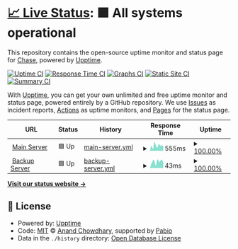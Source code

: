 # [📈 Live Status](https://uptime.chse.dev): <!--live status--> **🟩 All systems operational**

This repository contains the open-source uptime monitor and status page for [Chase](https://git.chse.dev/chase), powered by [Upptime](https://github.com/upptime/upptime).

[![Uptime CI](https://github.com/chxseh/upptime/workflows/Uptime%20CI/badge.svg)](https://github.com/chxseh/upptime/actions?query=workflow%3A%22Uptime+CI%22)
[![Response Time CI](https://github.com/chxseh/upptime/workflows/Response%20Time%20CI/badge.svg)](https://github.com/chxseh/upptime/actions?query=workflow%3A%22Response+Time+CI%22)
[![Graphs CI](https://github.com/chxseh/upptime/workflows/Graphs%20CI/badge.svg)](https://github.com/chxseh/upptime/actions?query=workflow%3A%22Graphs+CI%22)
[![Static Site CI](https://github.com/chxseh/upptime/workflows/Static%20Site%20CI/badge.svg)](https://github.com/chxseh/upptime/actions?query=workflow%3A%22Static+Site+CI%22)
[![Summary CI](https://github.com/chxseh/upptime/workflows/Summary%20CI/badge.svg)](https://github.com/chxseh/upptime/actions?query=workflow%3A%22Summary+CI%22)

With [Upptime](https://upptime.js.org), you can get your own unlimited and free uptime monitor and status page, powered entirely by a GitHub repository. We use [Issues](https://github.com/chxseh/upptime/issues) as incident reports, [Actions](https://github.com/chxseh/upptime/actions) as uptime monitors, and [Pages](https://uptime.chse.dev) for the status page.

<!--start: status pages-->
<!-- This summary is generated by Upptime (https://github.com/upptime/upptime) -->
<!-- Do not edit this manually, your changes will be overwritten -->
<!-- prettier-ignore -->
| URL | Status | History | Response Time | Uptime |
| --- | ------ | ------- | ------------- | ------ |
| <img alt="" src="https://icons.duckduckgo.com/ip3/chse.dev.ico" height="13"> [Main Server](https://chse.dev) | 🟩 Up | [main-server.yml](https://github.com/chse-ci/upptime/commits/HEAD/history/main-server.yml) | <details><summary><img alt="Response time graph" src="./graphs/main-server/response-time-week.png" height="20"> 555ms</summary><br><a href="https://uptime.chse.dev/history/main-server"><img alt="Response time 614" src="https://img.shields.io/endpoint?url=https%3A%2F%2Fraw.githubusercontent.com%2Fchse-ci%2Fupptime%2FHEAD%2Fapi%2Fmain-server%2Fresponse-time.json"></a><br><a href="https://uptime.chse.dev/history/main-server"><img alt="24-hour response time 472" src="https://img.shields.io/endpoint?url=https%3A%2F%2Fraw.githubusercontent.com%2Fchse-ci%2Fupptime%2FHEAD%2Fapi%2Fmain-server%2Fresponse-time-day.json"></a><br><a href="https://uptime.chse.dev/history/main-server"><img alt="7-day response time 555" src="https://img.shields.io/endpoint?url=https%3A%2F%2Fraw.githubusercontent.com%2Fchse-ci%2Fupptime%2FHEAD%2Fapi%2Fmain-server%2Fresponse-time-week.json"></a><br><a href="https://uptime.chse.dev/history/main-server"><img alt="30-day response time 538" src="https://img.shields.io/endpoint?url=https%3A%2F%2Fraw.githubusercontent.com%2Fchse-ci%2Fupptime%2FHEAD%2Fapi%2Fmain-server%2Fresponse-time-month.json"></a><br><a href="https://uptime.chse.dev/history/main-server"><img alt="1-year response time 614" src="https://img.shields.io/endpoint?url=https%3A%2F%2Fraw.githubusercontent.com%2Fchse-ci%2Fupptime%2FHEAD%2Fapi%2Fmain-server%2Fresponse-time-year.json"></a></details> | <details><summary><a href="https://uptime.chse.dev/history/main-server">100.00%</a></summary><a href="https://uptime.chse.dev/history/main-server"><img alt="All-time uptime 100.00%" src="https://img.shields.io/endpoint?url=https%3A%2F%2Fraw.githubusercontent.com%2Fchse-ci%2Fupptime%2FHEAD%2Fapi%2Fmain-server%2Fuptime.json"></a><br><a href="https://uptime.chse.dev/history/main-server"><img alt="24-hour uptime 100.00%" src="https://img.shields.io/endpoint?url=https%3A%2F%2Fraw.githubusercontent.com%2Fchse-ci%2Fupptime%2FHEAD%2Fapi%2Fmain-server%2Fuptime-day.json"></a><br><a href="https://uptime.chse.dev/history/main-server"><img alt="7-day uptime 100.00%" src="https://img.shields.io/endpoint?url=https%3A%2F%2Fraw.githubusercontent.com%2Fchse-ci%2Fupptime%2FHEAD%2Fapi%2Fmain-server%2Fuptime-week.json"></a><br><a href="https://uptime.chse.dev/history/main-server"><img alt="30-day uptime 100.00%" src="https://img.shields.io/endpoint?url=https%3A%2F%2Fraw.githubusercontent.com%2Fchse-ci%2Fupptime%2FHEAD%2Fapi%2Fmain-server%2Fuptime-month.json"></a><br><a href="https://uptime.chse.dev/history/main-server"><img alt="1-year uptime 100.00%" src="https://img.shields.io/endpoint?url=https%3A%2F%2Fraw.githubusercontent.com%2Fchse-ci%2Fupptime%2FHEAD%2Fapi%2Fmain-server%2Fuptime-year.json"></a></details>
| <img alt="" src="https://icons.duckduckgo.com/ip3/null.ico" height="13"> [Backup Server](offsite-backup.chse.dev) | 🟩 Up | [backup-server.yml](https://github.com/chse-ci/upptime/commits/HEAD/history/backup-server.yml) | <details><summary><img alt="Response time graph" src="./graphs/backup-server/response-time-week.png" height="20"> 43ms</summary><br><a href="https://uptime.chse.dev/history/backup-server"><img alt="Response time 36" src="https://img.shields.io/endpoint?url=https%3A%2F%2Fraw.githubusercontent.com%2Fchse-ci%2Fupptime%2FHEAD%2Fapi%2Fbackup-server%2Fresponse-time.json"></a><br><a href="https://uptime.chse.dev/history/backup-server"><img alt="24-hour response time 41" src="https://img.shields.io/endpoint?url=https%3A%2F%2Fraw.githubusercontent.com%2Fchse-ci%2Fupptime%2FHEAD%2Fapi%2Fbackup-server%2Fresponse-time-day.json"></a><br><a href="https://uptime.chse.dev/history/backup-server"><img alt="7-day response time 43" src="https://img.shields.io/endpoint?url=https%3A%2F%2Fraw.githubusercontent.com%2Fchse-ci%2Fupptime%2FHEAD%2Fapi%2Fbackup-server%2Fresponse-time-week.json"></a><br><a href="https://uptime.chse.dev/history/backup-server"><img alt="30-day response time 37" src="https://img.shields.io/endpoint?url=https%3A%2F%2Fraw.githubusercontent.com%2Fchse-ci%2Fupptime%2FHEAD%2Fapi%2Fbackup-server%2Fresponse-time-month.json"></a><br><a href="https://uptime.chse.dev/history/backup-server"><img alt="1-year response time 36" src="https://img.shields.io/endpoint?url=https%3A%2F%2Fraw.githubusercontent.com%2Fchse-ci%2Fupptime%2FHEAD%2Fapi%2Fbackup-server%2Fresponse-time-year.json"></a></details> | <details><summary><a href="https://uptime.chse.dev/history/backup-server">100.00%</a></summary><a href="https://uptime.chse.dev/history/backup-server"><img alt="All-time uptime 99.86%" src="https://img.shields.io/endpoint?url=https%3A%2F%2Fraw.githubusercontent.com%2Fchse-ci%2Fupptime%2FHEAD%2Fapi%2Fbackup-server%2Fuptime.json"></a><br><a href="https://uptime.chse.dev/history/backup-server"><img alt="24-hour uptime 100.00%" src="https://img.shields.io/endpoint?url=https%3A%2F%2Fraw.githubusercontent.com%2Fchse-ci%2Fupptime%2FHEAD%2Fapi%2Fbackup-server%2Fuptime-day.json"></a><br><a href="https://uptime.chse.dev/history/backup-server"><img alt="7-day uptime 100.00%" src="https://img.shields.io/endpoint?url=https%3A%2F%2Fraw.githubusercontent.com%2Fchse-ci%2Fupptime%2FHEAD%2Fapi%2Fbackup-server%2Fuptime-week.json"></a><br><a href="https://uptime.chse.dev/history/backup-server"><img alt="30-day uptime 99.95%" src="https://img.shields.io/endpoint?url=https%3A%2F%2Fraw.githubusercontent.com%2Fchse-ci%2Fupptime%2FHEAD%2Fapi%2Fbackup-server%2Fuptime-month.json"></a><br><a href="https://uptime.chse.dev/history/backup-server"><img alt="1-year uptime 99.86%" src="https://img.shields.io/endpoint?url=https%3A%2F%2Fraw.githubusercontent.com%2Fchse-ci%2Fupptime%2FHEAD%2Fapi%2Fbackup-server%2Fuptime-year.json"></a></details>

<!--end: status pages-->

[**Visit our status website →**](https://uptime.chse.dev)

## 📄 License

- Powered by: [Upptime](https://github.com/upptime/upptime)
- Code: [MIT](./LICENSE) © [Anand Chowdhary](https://anandchowdhary.com), supported by [Pabio](https://pabio.com)
- Data in the `./history` directory: [Open Database License](https://opendatacommons.org/licenses/odbl/1-0/)
